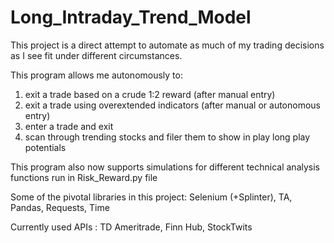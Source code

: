 # Long_Intraday_Trend_Model

This project is a direct attempt to automate as much of my trading decisions as I see fit under different circumstances.

This program allows me autonomously to:
1) exit a trade based on a crude 1:2 reward (after manual entry)
2) exit a trade using overextended indicators (after manual or autonomous entry)
3) enter a trade and exit 
4) scan through trending stocks and filer them to show in play long play potentials

This program also now supports simulations for different technical analysis functions run in Risk_Reward.py file

Some of the pivotal libraries in this project: Selenium (+Splinter), TA, Pandas, Requests, Time 

Currently used APIs : TD Ameritrade, Finn Hub, StockTwits
